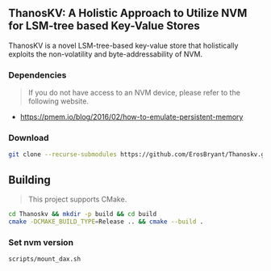 ## ThanosKV: A Holistic Approach to Utilize NVM for LSM-tree based Key-Value Stores
ThanosKV is a novel LSM-tree-based key-value store that holistically exploits the non-volatility and byte-addressability of NVM.

### Dependencies
> If you do not have access to an NVM device, please refer to the following website.
- https://pmem.io/blog/2016/02/how-to-emulate-persistent-memory


### Download
```bash
git clone --recurse-submodules https://github.com/ErosBryant/Thanoskv.git

```

## Building
> This project supports CMake.

```bash
cd Thanoskv && mkdir -p build && cd build
cmake -DCMAKE_BUILD_TYPE=Release .. && cmake --build .
```

### Set nvm version

```
scripts/mount_dax.sh
```



